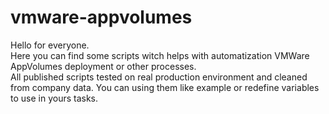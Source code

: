 # vmware-appvolumes
Hello for everyone. <br />
Here you can find some scripts witch helps with automatization VMWare AppVolumes deployment or other processes. <br />
All published scripts tested on real production environment and cleaned from company data. You can using them like example or redefine variables to use in yours tasks.
